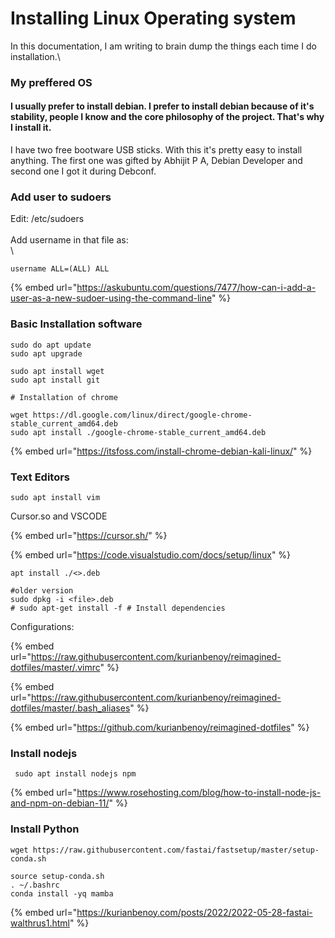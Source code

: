 # Installing Linux Operating system

In this documentation, I am writing to brain dump the things each time I do installation.\


### My preffered OS

#### &#x20;I usually prefer to install debian. I prefer to install debian because of it's stability, people I know and the core philosophy of the project. That's why I install it.



I have two free bootware USB sticks. With this it's pretty easy to install anything. The first one was gifted by Abhijit P A, Debian Developer and second one I got it during Debconf.



### Add user to sudoers

Edit: /etc/sudoers\
\
Add username in that file as:\
\


```
username ALL=(ALL) ALL
```

{% embed url="https://askubuntu.com/questions/7477/how-can-i-add-a-user-as-a-new-sudoer-using-the-command-line" %}

### Basic Installation software



```
sudo do apt update
sudo apt upgrade

sudo apt install wget
sudo apt install git

# Installation of chrome

wget https://dl.google.com/linux/direct/google-chrome-stable_current_amd64.deb
sudo apt install ./google-chrome-stable_current_amd64.deb
```



{% embed url="https://itsfoss.com/install-chrome-debian-kali-linux/" %}



### Text Editors



```
sudo apt install vim
```

Cursor.so and VSCODE



{% embed url="https://cursor.sh/" %}

{% embed url="https://code.visualstudio.com/docs/setup/linux" %}



```
apt install ./<>.deb

#older version
sudo dpkg -i <file>.deb
# sudo apt-get install -f # Install dependencies
```



Configurations:

{% embed url="https://raw.githubusercontent.com/kurianbenoy/reimagined-dotfiles/master/.vimrc" %}



{% embed url="https://raw.githubusercontent.com/kurianbenoy/reimagined-dotfiles/master/.bash_aliases" %}

{% embed url="https://github.com/kurianbenoy/reimagined-dotfiles" %}



### Install nodejs



```
 sudo apt install nodejs npm
```

{% embed url="https://www.rosehosting.com/blog/how-to-install-node-js-and-npm-on-debian-11/" %}

### Install Python



```
wget https://raw.githubusercontent.com/fastai/fastsetup/master/setup-conda.sh

source setup-conda.sh
. ~/.bashrc
conda install -yq mamba
```

{% embed url="https://kurianbenoy.com/posts/2022/2022-05-28-fastai-walthrus1.html" %}
